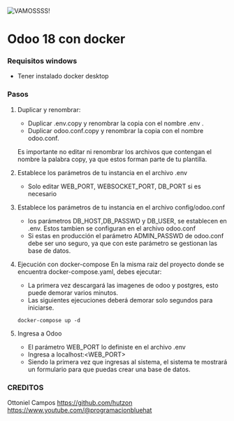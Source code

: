 ![VAMOSSSS!](https://i.pinimg.com/564x/f0/40/9d/f0409d15cd71bbf81d83526e87efb231.jpg "Gato chingon")

# Odoo 18 con docker
### Requisitos windows
* Tener instalado docker desktop

### Pasos
1. Duplicar y renombrar: 
    * Duplicar .env.copy y renombrar la copia con el nombre .env .
    * Duplicar odoo.conf.copy y renombrar la copia con el nombre odoo.conf.

    Es importante no editar ni renombrar los archivos que contengan el nombre la palabra copy, ya que estos forman parte de tu plantilla.
2. Establece los parámetros de tu instancia en el archivo .env
    * Solo editar WEB_PORT, WEBSOCKET_PORT, DB_PORT si es necesario

3. Establece los parámetros de tu instancia en el archivo config/odoo.conf
    * los parámetros DB_HOST,DB_PASSWD y DB_USER, se establecen en .env. Estos tambien se configuran en el archivo odoo.conf 
    * Si estas en producción el parámetro ADMIN_PASSWD de odoo.conf debe ser uno seguro, ya que con este parámetro se gestionan las base de datos.

4. Ejecución con docker-compose
En la misma raiz del proyecto donde se encuentra docker-compose.yaml, debes ejecutar:
    * La primera vez descargará las imagenes de odoo y postgres, esto puede demorar varios minutos.
    * Las siguientes ejecuciones deberá demorar solo segundos para iniciarse.

    ~~~~
    docker-compose up -d
    ~~~~

5. Ingresa a Odoo
    * El parámetro WEB_PORT lo definiste en el archivo .env
    * Ingresa a localhost:<WEB_PORT>
    * Siendo la primera vez que ingresas al sistema, el sistema te mostrará un formulario para que puedas crear una base de datos.

### CREDITOS

Ottoniel Campos
https://github.com/hutzon
https://www.youtube.com/@programacionbluehat
